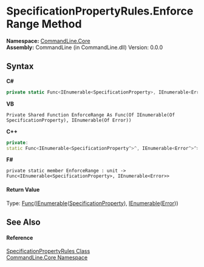 # SpecificationPropertyRules.EnforceRange Method 
 

**Namespace:**&nbsp;<a href="N_CommandLine_Core">CommandLine.Core</a><br />**Assembly:**&nbsp;CommandLine (in CommandLine.dll) Version: 0.0.0

## Syntax

**C#**<br />
``` C#
private static Func<IEnumerable<SpecificationProperty>, IEnumerable<Error>> EnforceRange()
```

**VB**<br />
``` VB
Private Shared Function EnforceRange As Func(Of IEnumerable(Of SpecificationProperty), IEnumerable(Of Error))
```

**C++**<br />
``` C++
private:
static Func<IEnumerable<SpecificationProperty^>^, IEnumerable<Error^>^>^ EnforceRange()
```

**F#**<br />
``` F#
private static member EnforceRange : unit -> Func<IEnumerable<SpecificationProperty>, IEnumerable<Error>> 

```


#### Return Value
Type: <a href="https://docs.microsoft.com/dotnet/api/system.func-2" target="_blank">Func</a>(<a href="https://docs.microsoft.com/dotnet/api/system.collections.generic.ienumerable-1" target="_blank">IEnumerable</a>(<a href="T_CommandLine_Core_SpecificationProperty">SpecificationProperty</a>), <a href="https://docs.microsoft.com/dotnet/api/system.collections.generic.ienumerable-1" target="_blank">IEnumerable</a>(<a href="T_CommandLine_Error">Error</a>))

## See Also


#### Reference
<a href="T_CommandLine_Core_SpecificationPropertyRules">SpecificationPropertyRules Class</a><br /><a href="N_CommandLine_Core">CommandLine.Core Namespace</a><br />